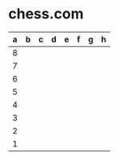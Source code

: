 chess.com
======


| a | b | c | d | e | f | g | h |
| --- | --- | --- | --- | --- | --- | --- | --- |
| 8 |   |   |   |   |   |   |   |
| 7 |   |   |   |   |   |   |   |
| 6 |   |   |   |   |   |   |   |
| 5 |   |   |   |   |   |   |   |
| 4 |   |   |   |   |   |   |   |
| 3 |   |   |   |   |   |   |   |
| 2 |   |   |   |   |   |   |   |
| 1 |   |   |   |   |   |   |   |
